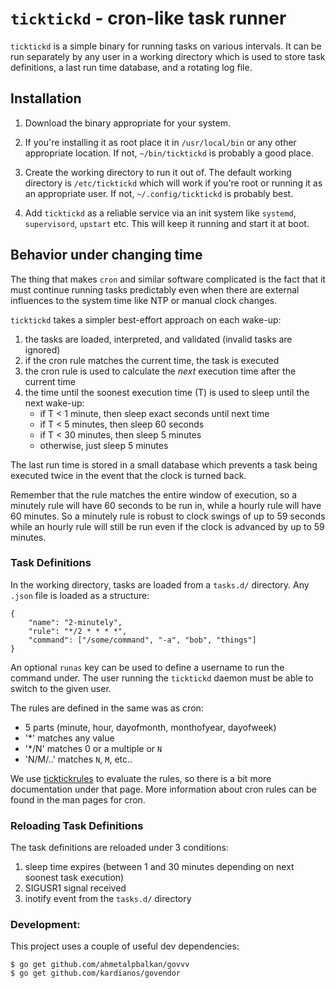 # `ticktickd` - cron-like task runner

`ticktickd` is a simple binary for running tasks on various intervals. It can be run separately by any
user in a working directory which is used to store task definitions, a last run time
database, and a rotating log file.

## Installation

1. Download the binary appropriate for your system.

2. If you're installing it as root place it in `/usr/local/bin` or any other appropriate location. If
not, `~/bin/ticktickd` is probably a good place.

3. Create the working directory to run it out of. The default working directory is `/etc/ticktickd` which
will work if you're root or running it as an appropriate user. If not, `~/.config/ticktickd` is probably
best.

4. Add `ticktickd` as a reliable service via an init system like `systemd`, `supervisord`, `upstart` etc.
This will keep it running and start it at boot.

## Behavior under changing time

The thing that makes `cron` and similar software complicated is the fact that it must continue running tasks
predictably even when there are external influences to the system time like NTP or manual clock changes.

`ticktickd` takes a simpler best-effort approach on each wake-up:

1. the tasks are loaded, interpreted, and validated (invalid tasks are ignored)
2. if the cron rule matches the current time, the task is executed
3. the cron rule is used to calculate the _next_ execution time after the current time
4. the time until the soonest execution time (T) is used to sleep until the next wake-up:
    - if T < 1 minute, then sleep exact seconds until next time
    - if T < 5 minutes, then sleep 60 seconds
    - if T < 30 minutes, then sleep 5 minutes
    - otherwise, just sleep 5 minutes

The last run time is stored in a small database which prevents a task being executed twice in the event that the
clock is turned back.

Remember that the rule matches the entire window of execution, so a minutely rule will have 60 seconds to
be run in, while a hourly rule will have 60 minutes. So a minutely rule is robust to clock swings of up to 59
seconds while an hourly rule will still be run even if the clock is advanced by up to 59 minutes.

### Task Definitions

In the working directory, tasks are loaded from a `tasks.d/` directory. Any `.json` file is loaded
as a structure:

```
{
    "name": "2-minutely",
    "rule": "*/2 * * * *",
    "command": ["/some/command", "-a", "bob", "things"]
}
```

An optional `runas` key can be used to define a username to run the command under. The user running
the `ticktickd` daemon must be able to switch to the given user.

The rules are defined in the same was as cron:

- 5 parts (minute, hour, dayofmonth, monthofyear, dayofweek)
- '*' matches any value
- '*/N' matches 0 or a multiple or `N`
- 'N/M/..' matches `N`, `M`, etc..

We use [ticktickrules](https://godoc.org/github.com/AstromechZA/ticktickrules) to evaluate
the rules, so there is a bit more documentation under that page. More information about cron rules
can be found in the man pages for cron.

### Reloading Task Definitions

The task definitions are reloaded under 3 conditions:

1. sleep time expires (between 1 and 30 minutes depending on next soonest task execution)
2. SIGUSR1 signal received
3. inotify event from the `tasks.d/` directory

### Development:

This project uses a couple of useful dev dependencies:

```
$ go get github.com/ahmetalpbalkan/govvv
$ go get github.com/kardianos/govendor
```
